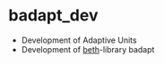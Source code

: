 # badapt_dev
   * Development of Adaptive Units
   * Development of [beth](https://github.com/johsteffens/beth)-library badapt

